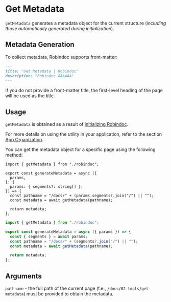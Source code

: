 # Get Metadata

`getMetadata` generates a metadata object for the current structure (_including those automatically generated during initialization_).

## Metadata Generation

To collect metadata, Robindoc supports front-matter:

```markdown filename="README.md"
---
title: "Get Metadata | Robindoc"
description: "Robindoc AAAAAA"
---
```

If you do not provide a front-matter title, the first-level heading of the page will be used as the title.

## Usage

`getMetadata` is obtained as a result of [initializing Robindoc](../../01-getting-started/03-initialization.md).

For more details on using the utility in your application, refer to the section [App Organization](../../01-getting-started/04-app-organization.md).

You can get the metadata object for a specific page using the following method:

```tsx filename="app/docs/page.tsx" switcher tab="TypeScript"
import { getMetadata } from "./robindoc";

export const generateMetadata = async ({
  params,
}: {
  params: { segments?: string[] };
}) => {
  const pathname = "/docs/" + (params.segments?.join("/") || "");
  const metadata = await getMetadata(pathname);

  return metadata;
};
```

```jsx filename="app/docs/page.jsx" switcher tab="JavaScript"
import { getMetadata } from "./robindoc";

export const generateMetadata = async ({ params }) => {
  const { segments } = await params;
  const pathname = "/docs/" + (segments?.join("/") || "");
  const metadata = await getMetadata(pathname);

  return metadata;
};
```

## Arguments

`pathname` - the full path of the current page (f.e., `/docs/02-tools/get-metadata`) must be provided to obtain the metadata.

